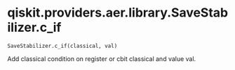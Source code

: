 # qiskit.providers.aer.library.SaveStabilizer.c\_if

`SaveStabilizer.c_if(classical, val)`

Add classical condition on register or cbit classical and value val.

